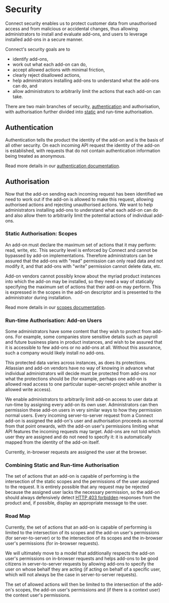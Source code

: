 # Security

Connect security enables us to protect customer data from unauthorised access and from malicious or accidental changes,
thus allowing administrators to install and evaluate add-ons, and users to leverage installed add-ons in a secure manner.

Connect's security goals are to

* identify add-ons,
* work out what each add-on can do,
* accept allowed actions with minimal friction,
* clearly reject disallowed actions,
* help administrators installing add-ons to understand what the add-ons can do, and
* allow administrators to arbitrarily limit the actions that each add-on can take.

There are two main branches of security, [authentication](./authentication.html) and authorisation, with authorisation
further divided into [static](../scopes/scopes.html) and run-time authorisation.

## Authentication

Authentication tells the product the identity of the add-on and is the basis of all other security. On each incoming API
request the identity of the add-on is established, with requests that do not contain authentication information being
treated as anonymous.

Read more details in our [authentication documentation](./authentication.html).

## Authorisation

Now that the add-on sending each incoming request has been identified we need to work out if the add-on is allowed to
make this request, allowing authorised actions and rejecting unauthorised actions. We want to help
administrators installing add-ons to understand what each add-on can do and also allow them to arbitrarily limit the
potential actions of individual add-ons.

### Static Authorisation: Scopes

An add-on must declare the maximum set of actions that it may perform: read, write, etc. This security level is enforced
by Connect and cannot be bypassed by add-on implementations. Therefore administrators can be assured that the add-ons with
"read" permission can only read data and not modify it, and that add-ons with "write" permission cannot delete data, etc.

Add-on vendors cannot possibly know about the myriad product instances into which the add-on may be installed, so they
need a way of statically specifying the maximum set of actions that their add-on may perform. This is expressed in the
scopes in the add-on descriptor and is presented to the administrator during installation.

Read more details in our [scopes documentation](../scopes/scopes.html).

### Run-time Authorisation: Add-on Users

Some administrators have some content that they wish to protect from add-ons. For example, some companies store sensitive
details such as payroll and future business plans in product instances, and wish to be assured that it is accessible to
few add-ons or no add-ons at all. Without this assurance, such a company would likely install no add-ons.

This protected data varies across instances, as does its protections. Atlassian and add-on vendors have no way of knowing
in advance what individual administrators will decide must be protected from add-ons nor what the protections should be
(for example, perhaps one add-on is allowed read access to one particular super-secret-project while another is allowed
write access).

We enable administrators to arbitrarily limit add-on access to user data at run-time by assigning every add-on its own
user. Administrators can then permission these add-on users in very similar ways to how they permission normal users.
Every incoming server-to-server request from a Connect add-on is assigned the add-on's
user and authorisation proceeds as normal from that point onwards, with the add-on user's permissions limiting what API
features the incoming requests may target. Add-ons are not told which user they are assigned and do not need to specify
it: it is automatically mapped from the identity of the add-on itself.

Currently, in-browser requests are assigned the user at the browser.

### Combining Static and Run-time Authorisation

The set of actions that an add-on is capable of performing is the intersection of the static scopes and the permissions
of the user assigned to the request. It is entirely possible that any request may be rejected because the assigned user
lacks the necessary permission, so the add-on should always defensively detect
[HTTP 403 forbidden](http://en.wikipedia.org/wiki/HTTP_403) responses from the product and, if possible, display an
appropriate message to the user.


### Road Map

Currently, the set of actions that an add-on is capable of performing is limited to the intersection of its scopes and the
add-on user's permissions (for server-to-server) or to the intersection of its scopes and the in-browser user's
permissions (for in-browser requests).

We will ultimately move to a model that additionally respects the add-on user's permissions on in-browser requests and
helps add-ons to be good citizens in server-to-server requests by allowing add-ons to specify the user on whose behalf
they are acting (if acting on behalf of a specific user, which will not always be the case in server-to-server requests).

The set of allowed actions will then be limited to the intersection of the add-on's scopes, the add-on user's permissions
and (if there is a context user) the context user's permissions.